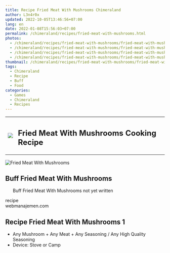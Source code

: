 ```yaml
---
title: Recipe Fried Meat With Mushrooms Chimeraland
author: L3n4r0x
updated: 2022-10-05T13:46:56+07:00
lang: en
date: 2022-01-08T15:56:03+07:00
permalink: /chimeraland/recipes/fried-meat-with-mushrooms.html
photos:
  - /chimeraland/recipes/fried-meat-with-mushrooms/fried-meat-with-mushrooms.webp
  - /chimeraland/recipes/fried-meat-with-mushrooms/fried-meat-with-mushrooms-name.webp
  - /chimeraland/recipes/fried-meat-with-mushrooms/fried-meat-with-mushrooms-icon.webp
  - /chimeraland/recipes/fried-meat-with-mushrooms/fried-meat-with-mushrooms-material.webp
thumbnail: /chimeraland/recipes/fried-meat-with-mushrooms/fried-meat-with-mushrooms.webp
tags:
  - Chimeraland
  - Recipe
  - Buff
  - Food
categories:
  - Games
  - Chimeraland
  - Recipes
---
```


<section id="bootstrap-wrapper">
  <link
    rel="stylesheet"
    href="https://rawcdn.githack.com/dimaslanjaka/Web-Manajemen/0c3b5aa1813bd4abcd2c11bf3e37928b15c28664/css/bootstrap-5-3-0-alpha3-wrapper.css"
  />
  <div class="row mb-2">
    <div class="col-md-12 mb-2">
      <table class="table" id="post-info">
        <tbody>
          <tr>
            <td>
              <img
                class="d-inline-block me-2"
                src="/chimeraland/recipes/fried-meat-with-mushrooms/fried-meat-with-mushrooms-icon.webp"
                width="auto"
                height="auto"
              />
            </td>
            <td>
              <h1 class="fs-5">Fried Meat With Mushrooms Cooking Recipe</h1>
            </td>
          </tr>
        </tbody>
      </table>
    </div>
  </div>
  <div class="card mb-2">
    <div class="row g-0">
      <div class="col-sm-4 position-relative mb-2">
        <img
          src="/chimeraland/recipes/fried-meat-with-mushrooms/fried-meat-with-mushrooms-material.webp"
          class="card-img fit-cover w-100 h-100"
          alt="Fried Meat With Mushrooms"
          data-fancybox="true"
        />
      </div>
      <div class="col-sm-8 mb-2">
        <div class="card-body">
          <h2 class="card-title fs-5">Buff Fried Meat With Mushrooms</h2>
          <div class="card-text">
            <ul>
              Buff Fried Meat With Mushrooms not yet written
            </ul>
          </div>
          <span class="badge rounded-pill bg-dark text-white">recipe</span>
        </div>
        <div class="card-footer text-end text-muted">webmanajemen.com</div>
      </div>
    </div>
  </div>
  <div class="row mb-2">
    <div class="col-12 col-lg-6 recipe-item mb-2">
      <div class="card">
        <div class="card-body">
          <h2 class="card-title fs-5">Recipe Fried Meat With Mushrooms 1</h2>
          <div class="card-text">
            <ul>
              <li>
                Any Mushroom<span> + </span>Any Meat<span> + </span>Any
                Seasoning<span> / </span>Any High Quality Seasoning
              </li>
              <li>Device: Stove or Camp</li>
            </ul>
          </div>
        </div>
      </div>
    </div>
  </div>
</section>